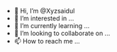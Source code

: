 - 👋 Hi, I’m @Xyzsaidul
- 👀 I’m interested in ...
- 🌱 I’m currently learning ...
- 💞️ I’m looking to collaborate on ...
- 📫 How to reach me ...

<!---
Xyzsaidul/Xyzsaidul is a ✨ special ✨ repository because its `README.md` (this file) appears on your GitHub profile.
You can click the Preview link to take a look at your changes.
--->
